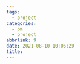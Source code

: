 ```yaml
---
tags:
  - project
categories:
  - pm
  - project
abbrlink: 9
date: 2021-08-10 10:06:20
title:
---
```



<!--more-->